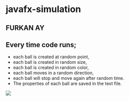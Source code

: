 # javafx-simulation

## FURKAN AY

## Every time code runs;
* each ball is created at random point,
* each ball is created in random size,
* each ball is created in random color,
* each ball moves in a random direction,
* each ball will stop and move again after random time.
* The properties of each ball are saved in the text file.

<img src="https://user-images.githubusercontent.com/74255322/141845649-42bb249d-9337-436e-b9ae-259a65b0302a.png">
